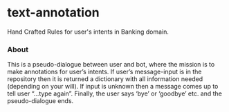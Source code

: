 # text-annotation
Hand Crafted Rules for user's intents in Banking domain.


### About

This is a pseudo-dialogue between user and bot, where the mission is to make annotations for user’s intents. If user’s message-input is in the repository then it is returned a dictionary with all information needed (depending on your will). If input is unknown then a message comes up to tell user “…type again”. Finally, the user says ‘bye’ or ‘goodbye’ etc. and the pseudo-dialogue ends.